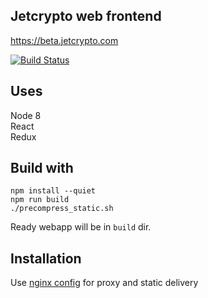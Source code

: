 ## Jetcrypto web frontend ##

https://beta.jetcrypto.com

[![Build Status](http://10.49.1.15:8080/buildStatus/icon?job=jetcrypto_webapp)](http://10.49.1.15:8080/view/jetcrypto/job/jetcrypto_webapp/)

## Uses ##

Node 8  
React  
Redux  

## Build with ##

```
npm install --quiet
npm run build
./precompress_static.sh
```

Ready webapp will be in `build` dir.

## Installation ##

Use [nginx config](jetcrypto.nginx) for proxy and static delivery